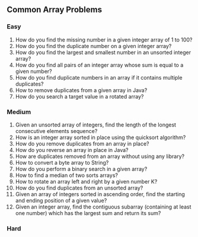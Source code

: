 ## Common Array Problems

### Easy
1. How do you find the missing number in a given integer array of 1 to 100? 
2. How do you find the duplicate number on a given integer array? 
3. How do you find the largest and smallest number in an unsorted integer array? 
4. How do you find all pairs of an integer array whose sum is equal to a given number? 
5. How do you find duplicate numbers in an array if it contains multiple duplicates? 
6. How to remove duplicates from a given array in Java? 
7. How do you search a target value in a rotated array? 


### Medium
1. Given an unsorted array of integers, find the length of the longest consecutive elements sequence? 
2. How is an integer array sorted in place using the quicksort algorithm? 
3.  How do you remove duplicates from an array in place? 
4.  How do you reverse an array in place in Java? 
5.  How are duplicates removed from an array without using any library? 
6.  How to convert a byte array to String? 
7.  How do you perform a binary search in a given array? 
8.  How to find a median of two sorts arrays? 
9.  How to rotate an array left and right by a given number K? 
10. How do you find duplicates from an unsorted array? 
11. Given an array of integers sorted in ascending order, find the starting and ending position of a given value? 
12. Given an integer array, find the contiguous subarray (containing at least one number) which has the largest sum and return its sum? 

### Hard